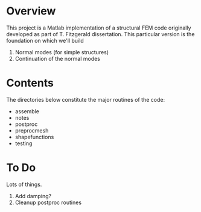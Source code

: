 ﻿# Overview

This project is a Matlab implementation of a structural FEM code originally developed as part of T. Fitzgerald dissertation.  This particular version is the foundation on which we'll build
1. Normal modes (for simple structures)
2. Continuation of the normal modes


# Contents

The directories below constitute the major routines of the code:
- assemble
- notes
- postproc
- preprocmesh
- shapefunctions
- testing

# To Do
Lots of things.
1. Add damping?
2. Cleanup postproc routines
